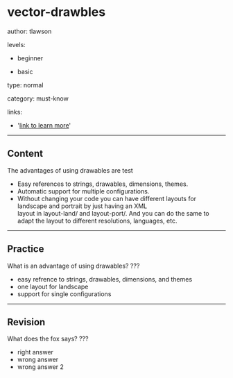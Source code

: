 # vector-drawbles
author: tlawson

levels:

  - beginner

  - basic

type: normal

category: must-know

links:

  - '[link to learn more](https://enki.com)'

---
## Content

The advantages of using drawables are test
* Easy references to strings, drawables, dimensions, themes.
* Automatic support for multiple configurations. 
*	Without changing your code you can have different layouts for landscape and portrait by just having an XML  
  layout in layout-land/ and layout-port/. And you can do the same to adapt the layout to different resolutions, languages, etc.


---
## Practice

What is an advantage of using drawables?
???

* easy refrence to strings, drawables, dimensions, and themes
* one layout for landscape
* support for single configurations

---
## Revision

What does the fox says?
???

* right answer
* wrong answer
* wrong answer 2
